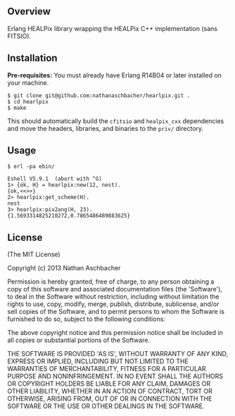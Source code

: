 ## Overview

Erlang HEALPix library wrapping the HEALPix C++ implementation (sans FITSIO).


## Installation

**Pre-requisites:** You must already have Erlang R14B04 or later installed on your machine.

	$ git clone git@github.com:nathanaschbacher/hearlpix.git .
	$ cd hearlpix
	$ make
	
This should automatically build the `cfitsio` and `healpix_cxx` dependencies and move the headers, libraries, and binaries to the `priv/` directory.

## Usage

    $ erl -pa ebin/
    
    Eshell V5.9.1  (abort with ^G)
    1> {ok, H} = hearlpix:new(12, nest).
    {ok,<<>>}
    2> hearlpix:get_scheme(H).
    nest
    3> hearlpix:pix2ang(H, 23).
    {1.5693314825210272,0.7865486489883625}


## License

(The MIT License)

Copyright (c) 2013 Nathan Aschbacher

Permission is hereby granted, free of charge, to any person obtaining
a copy of this software and associated documentation files (the
'Software'), to deal in the Software without restriction, including
without limitation the rights to use, copy, modify, merge, publish,
distribute, sublicense, and/or sell copies of the Software, and to
permit persons to whom the Software is furnished to do so, subject to
the following conditions:

The above copyright notice and this permission notice shall be
included in all copies or substantial portions of the Software.

THE SOFTWARE IS PROVIDED 'AS IS', WITHOUT WARRANTY OF ANY KIND,
EXPRESS OR IMPLIED, INCLUDING BUT NOT LIMITED TO THE WARRANTIES OF
MERCHANTABILITY, FITNESS FOR A PARTICULAR PURPOSE AND NONINFRINGEMENT.
IN NO EVENT SHALL THE AUTHORS OR COPYRIGHT HOLDERS BE LIABLE FOR ANY
CLAIM, DAMAGES OR OTHER LIABILITY, WHETHER IN AN ACTION OF CONTRACT,
TORT OR OTHERWISE, ARISING FROM, OUT OF OR IN CONNECTION WITH THE
SOFTWARE OR THE USE OR OTHER DEALINGS IN THE SOFTWARE.